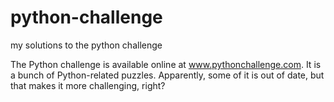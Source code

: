 python-challenge
================

my solutions to the python challenge

The Python challenge is available online at www.pythonchallenge.com.  It is a bunch of Python-related puzzles.  Apparently, some of it is out of date, but that makes it more challenging, right?
